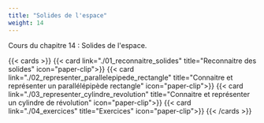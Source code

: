 ```yaml
---
title: "Solides de l'espace"
weight: 14
---
```

Cours du chapitre 14 : Solides de l'espace.

{{< cards >}}
  {{< card link="./01_reconnaitre_solides" title="Reconnaitre des solides" icon="paper-clip">}}
  {{< card link="./02_representer_parallelepipede_rectangle" title="Connaitre et représenter un parallélépipède rectangle" icon="paper-clip">}}
  {{< card link="./03_representer_cylindre_revolution" title="Connaitre et représenter un cylindre de révolution" icon="paper-clip">}}
  {{< card link="./04_exercices" title="Exercices" icon="paper-clip">}}
{{< /cards >}}
